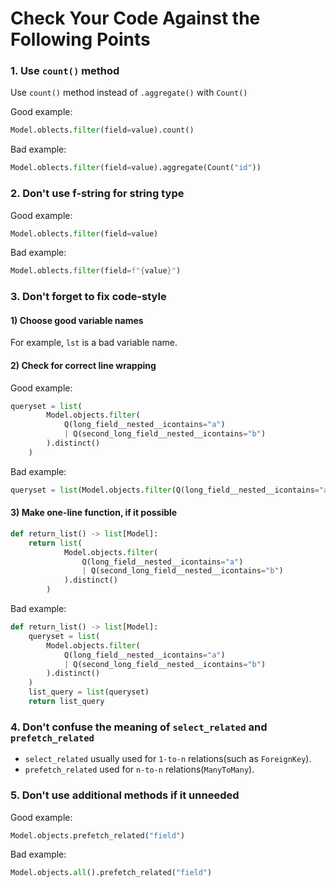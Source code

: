 # Сheck Your Code Against the Following Points

### 1. Use `count()` method

Use `count()` method instead of `.aggregate()` with `Count()`

Good example:
```python
Model.oblects.filter(field=value).count()
```

Bad example:
```python
Model.oblects.filter(field=value).aggregate(Count("id"))
```

### 2. Don't use f-string for string type

Good example:
```python
Model.oblects.filter(field=value)
```

Bad example:
```python
Model.oblects.filter(field=f"{value}")
```

### 3. Don't forget to fix code-style

#### 1) Choose good variable names

For example, `lst` is a bad variable name.

#### 2) Check for correct line wrapping

Good example:
```python
queryset = list(
        Model.objects.filter(
            Q(long_field__nested__icontains="a") 
            | Q(second_long_field__nested__icontains="b")
        ).distinct()
    )
```

Bad example:
```python
queryset = list(Model.objects.filter(Q(long_field__nested__icontains="a")|Q(second_long_field__nested__icontains="b")).distinct())
```

#### 3) Make one-line function, if it possible

```python
def return_list() -> list[Model]:
    return list(
            Model.objects.filter(
                Q(long_field__nested__icontains="a") 
                | Q(second_long_field__nested__icontains="b")
            ).distinct()
        )
```

Bad example:
```python
def return_list() -> list[Model]:
    queryset = list(
        Model.objects.filter(
            Q(long_field__nested__icontains="a") 
            | Q(second_long_field__nested__icontains="b")
        ).distinct()
    )
    list_query = list(queryset)
    return list_query
```


### 4. Don't confuse the meaning of `select_related` and `prefetch_related`

- `select_related` usually used for `1-to-n` relations(such as `ForeignKey`).
- `prefetch_related` used for `n-to-n` relations(`ManyToMany`).

### 5. Don't use additional methods if it unneeded

Good example:
```python
Model.objects.prefetch_related("field")
```

Bad example:
```python
Model.objects.all().prefetch_related("field")
```

